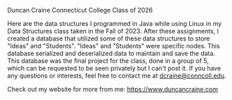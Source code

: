 Duncan Craine
Connecticut College
Class of 2026

Here are the data structures I programmed in Java while using Linux in my Data Structures class taken in the Fall of 2023. 
After these assignments, I created a database that utilized some of these data structures to store "Ideas" and "Students".
"Ideas" and "Students" were specific nodes. This database serialized and deserialized data to maintain and save the data.
This database was the final project for the class, done in a group of 5, which can be requested to be seen privately but I can't post it.
If you have any questions or interests, feel free to contact me at dcraine@conncoll.edu.

Check out my website for more from me: https://www.duncancraine.com

